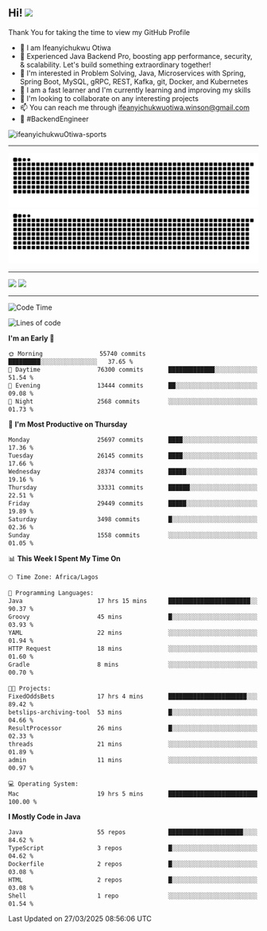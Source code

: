 <!-- BLOG-POST-LIST:START --><!-- BLOG-POST-LIST:END -->

## Hi! <img src="https://media.giphy.com/media/hvRJCLFzcasrR4ia7z/giphy.gif" width="4%"> 

Thank You for taking the time to view my GitHub Profile

- 👋 I am Ifeanyichukwu Otiwa
- 🚀 Experienced Java Backend Pro, boosting app performance, security, & scalability. Let's build something extraordinary together!
- 👀 I'm interested in Problem Solving, Java, Microservices with Spring, Spring Boot, MySQL, gRPC, REST, Kafka, git, Docker, and Kubernetes
- 🌱 I am a fast learner and I'm currently learning and improving my skills
- 💞️ I'm looking to collaborate on any interesting projects
- 📫 You can reach me through ifeanyichukwuotiwa.winson@gmail.com
- 🚀 #BackendEngineer

<p align="left" marginTop="10px"> <img src="https://komarev.com/ghpvc/?username=ifeanyichukwuOtiwa-sports&label=Profile%20views&color=0e75b6&style=for-the-badge" alt="ifeanyichukwuOtiwa-sports" /> </p>

***

<!--🐍📈SNAKEGRAPH / 🌐WEBSITE: https://github.com/Platane/snk -->
![github contribution grid snake animation](https://raw.githubusercontent.com/ifeanyichukwuOtiwa-sports/ifeanyichukwuOtiwa-sports/output/github-contribution-grid-snake-dark.svg#gh-dark-mode-only)![github contribution grid snake animation](https://raw.githubusercontent.com/ifeanyichukwuOtiwa-sports/ifeanyichukwuOtiwa-sports/output/github-contribution-grid-snake.svg#gh-light-mode-only)

***

<p float="left">
  <img float="left" src="https://github-readme-stats.vercel.app/api?username=ifeanyichukwuOtiwa-sports&count_private=true&include_all_commits=true&theme=react&show_icons=true" />
  <img float="right" src="https://github-readme-stats.vercel.app/api/top-langs/?username=ifeanyichukwuOtiwa-sports&layout=compact&show_icons=true&theme=react" /> 
</p>

***



<!--START_SECTION:waka-->
![Code Time](http://img.shields.io/badge/Code%20Time-3%2C574%20hrs%2012%20mins-blue)

![Lines of code](https://img.shields.io/badge/From%20Hello%20World%20I%27ve%20Written-42.6%20million%20lines%20of%20code-blue)

**I'm an Early 🐤** 

```text
🌞 Morning                55740 commits       █████████░░░░░░░░░░░░░░░░   37.65 % 
🌆 Daytime                76300 commits       █████████████░░░░░░░░░░░░   51.54 % 
🌃 Evening                13444 commits       ██░░░░░░░░░░░░░░░░░░░░░░░   09.08 % 
🌙 Night                  2568 commits        ░░░░░░░░░░░░░░░░░░░░░░░░░   01.73 % 
```
📅 **I'm Most Productive on Thursday** 

```text
Monday                   25697 commits       ████░░░░░░░░░░░░░░░░░░░░░   17.36 % 
Tuesday                  26145 commits       ████░░░░░░░░░░░░░░░░░░░░░   17.66 % 
Wednesday                28374 commits       █████░░░░░░░░░░░░░░░░░░░░   19.16 % 
Thursday                 33331 commits       ██████░░░░░░░░░░░░░░░░░░░   22.51 % 
Friday                   29449 commits       █████░░░░░░░░░░░░░░░░░░░░   19.89 % 
Saturday                 3498 commits        █░░░░░░░░░░░░░░░░░░░░░░░░   02.36 % 
Sunday                   1558 commits        ░░░░░░░░░░░░░░░░░░░░░░░░░   01.05 % 
```


📊 **This Week I Spent My Time On** 

```text
🕑︎ Time Zone: Africa/Lagos

💬 Programming Languages: 
Java                     17 hrs 15 mins      ███████████████████████░░   90.37 % 
Groovy                   45 mins             █░░░░░░░░░░░░░░░░░░░░░░░░   03.93 % 
YAML                     22 mins             ░░░░░░░░░░░░░░░░░░░░░░░░░   01.94 % 
HTTP Request             18 mins             ░░░░░░░░░░░░░░░░░░░░░░░░░   01.60 % 
Gradle                   8 mins              ░░░░░░░░░░░░░░░░░░░░░░░░░   00.70 % 

🐱‍💻 Projects: 
FixedOddsBets            17 hrs 4 mins       ██████████████████████░░░   89.42 % 
betslips-archiving-tool  53 mins             █░░░░░░░░░░░░░░░░░░░░░░░░   04.66 % 
ResultProcessor          26 mins             █░░░░░░░░░░░░░░░░░░░░░░░░   02.33 % 
threads                  21 mins             ░░░░░░░░░░░░░░░░░░░░░░░░░   01.89 % 
admin                    11 mins             ░░░░░░░░░░░░░░░░░░░░░░░░░   00.97 % 

💻 Operating System: 
Mac                      19 hrs 5 mins       █████████████████████████   100.00 % 
```

**I Mostly Code in Java** 

```text
Java                     55 repos            █████████████████████░░░░   84.62 % 
TypeScript               3 repos             █░░░░░░░░░░░░░░░░░░░░░░░░   04.62 % 
Dockerfile               2 repos             █░░░░░░░░░░░░░░░░░░░░░░░░   03.08 % 
HTML                     2 repos             █░░░░░░░░░░░░░░░░░░░░░░░░   03.08 % 
Shell                    1 repo              ░░░░░░░░░░░░░░░░░░░░░░░░░   01.54 % 
```




 Last Updated on 27/03/2025 08:56:06 UTC
<!--END_SECTION:waka-->

<!--
<p align="center">
![trophy](https://github-profile-trophy.vercel.app/?username=ifeanyichukwuOtiwa-sports&theme=onedark) (https://github.com/ryo-ma/github-profile-trophy)
</p>
-->

<!---
ifeanyi-otiwa/ifeanyi-otiwa is a ✨ special ✨ repository because its `README.md` (this file) appears on your GitHub profile.
You can click the Preview link to take a look at your changes.
--->
